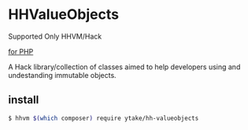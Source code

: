# HHValueObjects

Supported Only HHVM/Hack 

[for PHP](https://github.com/ytake/valueobjects)

A Hack library/collection of classes aimed to help developers using and undestanding immutable objects.

## install 

```bash
$ hhvm $(which composer) require ytake/hh-valueobjects
```
